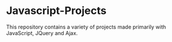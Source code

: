 # Javascript-Projects
This repository contains a variety of projects made primarily with JavaScript, JQuery and Ajax.
